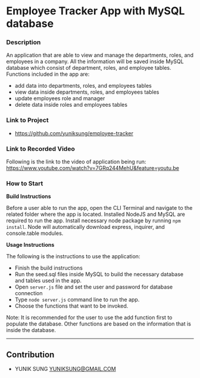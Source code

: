 # Employee Tracker App with MySQL database

### Description

An application that are able to view and manage the departments, roles, and employees in a company. All the information will be saved inside MySQL database which consist of department, roles, and employee tables. Functions included in the app are:
* add data into departments, roles, and employees tables
* view data inside departments, roles, and employees tables
* update employees role and manager
* delete data inside  roles and employees tables

### Link to Project

* https://github.com/yuniksung/employee-tracker


### Link to Recorded Video

Following is the link to the video of application being run:
https://www.youtube.com/watch?v=7GRq244MehU&feature=youtu.be
### How to Start

**Build Instructions**

Before a user able to run the app, open the CLI Terminal and navigate to the related folder where the app is located. Installed NodeJS and MySQL are required to run the app. Install necessary node package by running `npm install`. Node will automatically download express, inquirer, and console.table modules.

**Usage Instructions**

The following is the instructions to use the application:
* Finish the build instructions
* Run the seed.sql files inside MySQL to build the necessary database and tables used in the app.
* Open `server.js` file and set the user and password for database connection
* Type `node server.js` command line to run the app.
* Choose the functions that want to be invoked.

Note: It is recommended for the user to use the add function first to populate the database. Other functions are based on the information that is inside the database.


---
## Contribution
- YUNIK SUNG <YUNIKSUNG@GMAIL.COM>
